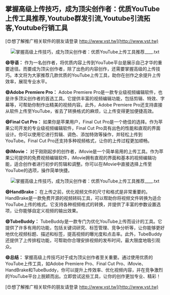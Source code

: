 ## **掌握高级上传技巧，成为顶尖创作者：优质YouTube上传工具推荐,Youtube群发引流,Youtube引流拓客,Youtube行销工具**

[😍想了解推广相关软件的朋友请登录 http://www.vst.tw](http://www.vst.tw)

 <center><img src="https://vst.tw/MP4/tuiguang/png/2.png" alt="掌握高级上传技巧，成为顶尖创作者：优质YouTube上传工具推荐____.txt"></center>

**😄导语：**
作为一名创作者，将优质内容上传到YouTube平台是展示自己才华的重要途径。而要成为顶尖创作者，除了出色的内容创作，还需要掌握高级的上传技巧。本文将为大家推荐几款优质的YouTube上传工具，助你在创作之余提升上传效率，展现专业水平。

**😄Adobe Premiere Pro：**
Adobe Premiere Pro是一款专业级视频编辑软件，也是许多顶尖创作者的首选工具。它提供丰富的视频编辑功能，包括剪辑、特效、字幕等，可帮助你制作出精美的视频内容。此外，Adobe Premiere Pro还支持直接从软件上传至YouTube，省去了转换格式的麻烦，让上传变得更加便捷高效。

**😄Final Cut Pro：**
如果你是苹果用户，Final Cut Pro是一个绝佳的选择。作为苹果公司开发的专业级视频编辑软件，Final Cut Pro具有出色的性能和直观的界面设计。你可以使用它进行剪辑、调色、添加特效等操作，并轻松上传到YouTube。Final Cut Pro还支持多种视频格式，让你的上传过程更加顺畅。

**😄iMovie：**
对于刚刚起步的创作者，iMovie是一个简单易用的上传工具。作为苹果公司提供的免费视频编辑软件，iMovie拥有直观的界面和基本的视频编辑功能，适合创作者进行初步的剪辑和调整。你可以在iMovie中直接选择上传至YouTube的选项，操作简单快捷。

 <center><img src="https://vst.tw/MP4/tuiguang/png/4.png" alt="掌握高级上传技巧，成为顶尖创作者：优质YouTube上传工具推荐____.txt"></center>

**😄HandBrake：**
在上传之前，优化视频文件的尺寸和格式是非常重要的。HandBrake是一款免费开源的视频转码工具，可以帮助你将视频文件转换为适合YouTube上传的格式。它支持各种视频格式的转换，并提供了丰富的参数设置选项，让你能够自定义视频的输出效果。

**😄TubeBuddy：**
TubeBuddy是一款专门为优化YouTube上传而设计的工具。它提供了许多有用的功能，包括关键词研究、标签管理、竞争分析等，让你能够更好地优化视频标题、描述和标签，提高视频的曝光度和点击率。此外，TubeBuddy还提供了上传排程功能，可帮助你合理安排视频的发布时间，最大限度地吸引观众。

**😄总结：**
掌握高级上传技巧对于成为顶尖创作者至关重要。通过使用优质的YouTube上传工具，如Adobe Premiere Pro、Final Cut Pro、iMovie、HandBrake和TubeBuddy，你可以提升上传效率、优化视频内容，并在竞争激烈的YouTube平台上脱颖而出。立即尝试这些工具，让你的创作更加专业、精彩！

[😍想了解推广相关软件的朋友请登录 http://www.vst.tw](http://www.vst.tw)



